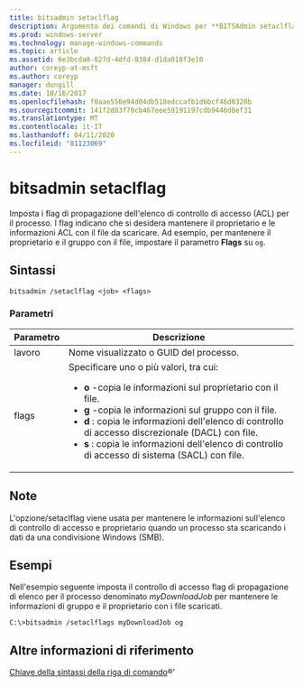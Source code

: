 ```yaml
---
title: bitsadmin setaclflag
description: Argomento dei comandi di Windows per **BITSAdmin setaclflag**, che imposta i flag di propagazione dell'elenco di controllo di accesso (ACL).
ms.prod: windows-server
ms.technology: manage-windows-commands
ms.topic: article
ms.assetid: 6e3bcda0-827d-4dfd-8384-d1da018f3e10
author: coreyp-at-msft
ms.author: coreyp
manager: dongill
ms.date: 10/16/2017
ms.openlocfilehash: f0aae550e94d04db518edccafb1d6bcf46d0320b
ms.sourcegitcommit: 141f2d83f70cb467eee59191197cdb9446d8ef31
ms.translationtype: MT
ms.contentlocale: it-IT
ms.lasthandoff: 04/11/2020
ms.locfileid: "81123069"
---
```

# <a name="bitsadmin-setaclflag"></a>bitsadmin setaclflag

Imposta i flag di propagazione dell'elenco di controllo di accesso (ACL) per il processo. I flag indicano che si desidera mantenere il proprietario e le informazioni ACL con il file da scaricare. Ad esempio, per mantenere il proprietario e il gruppo con il file, impostare il parametro **Flags** su `og`.

## <a name="syntax"></a>Sintassi

```
bitsadmin /setaclflag <job> <flags>
```

### <a name="parameters"></a>Parametri

| Parametro | Descrizione |
| --------- | ----------- |
| lavoro | Nome visualizzato o GUID del processo. |
| flags | Specificare uno o più valori, tra cui:<ul><li>**o** -copia le informazioni sul proprietario con il file.</li><li>**g** -copia le informazioni sul gruppo con il file.</li><li>**d** : copia le informazioni dell'elenco di controllo di accesso discrezionale (DACL) con file.</li><li>**s** : copia le informazioni dell'elenco di controllo di accesso di sistema (SACL) con file.</li></ul> |

## <a name="remarks"></a>Note

L'opzione/setaclflag viene usata per mantenere le informazioni sull'elenco di controllo di accesso e proprietario quando un processo sta scaricando i dati da una condivisione Windows (SMB).

## <a name="examples"></a>Esempi

Nell'esempio seguente imposta il controllo di accesso flag di propagazione di elenco per il processo denominato *myDownloadJob* per mantenere le informazioni di gruppo e il proprietario con i file scaricati.

```
C:\>bitsadmin /setaclflags myDownloadJob og
```

## <a name="additional-references"></a>Altre informazioni di riferimento

[Chiave della sintassi della riga di comando](command-line-syntax-key.md)&reg;'    
